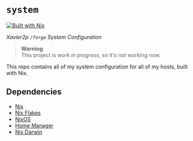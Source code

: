 # `system`

[![Built with Nix](https://builtwithnix.org/badge.svg)](https://builtwithnix.org)

*Xavier2p `/forge` System Configuration*

> **Warning**  
> This project is *work in progress*, so it's not working now.

This repo contains all of my system configuration for all of my hosts,
built with Nix.

## Dependencies

- [Nix](https://nixos.org/nix/)
- [Nix Flakes](https://nixos.wiki/wiki/Flakes)
- [NixOS](https://nixos.org/)
- [Home Manager](https://github.com/nix-community/home-manager)
- [Nix Darwin](https://github.com/LnL7/nix-darwin)

